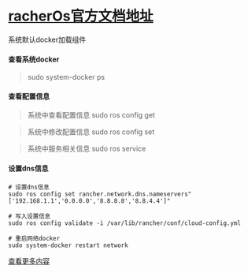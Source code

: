 # [racherOs官方文档地址](https://rancher.com/docs/os/v1.x/en/quick-start-guide/)
系统默认docker加载组件

#### 查看系统docker

> sudo system-docker ps


#### 查看配置信息
> 系统中查看配置信息 sudo ros config get 

> 系统中修改配置信息 sudo ros config set 

> 系统中服务相关信息 sudo ros service


#### 设置dns信息
```
# 设置dns信息
sudo ros config set rancher.network.dns.nameservers"['192.168.1.1','0.0.0.0','8.8.8.8','8.8.4.4']"

# 写入设置信息
sudo ros config validate -i /var/lib/rancher/conf/cloud-config.yml

# 重启网络docker
sudo system-docker restart network

```

[查看更多内容](https://rancher.com/docs/os/v1.x/en/quick-start-guide/)
